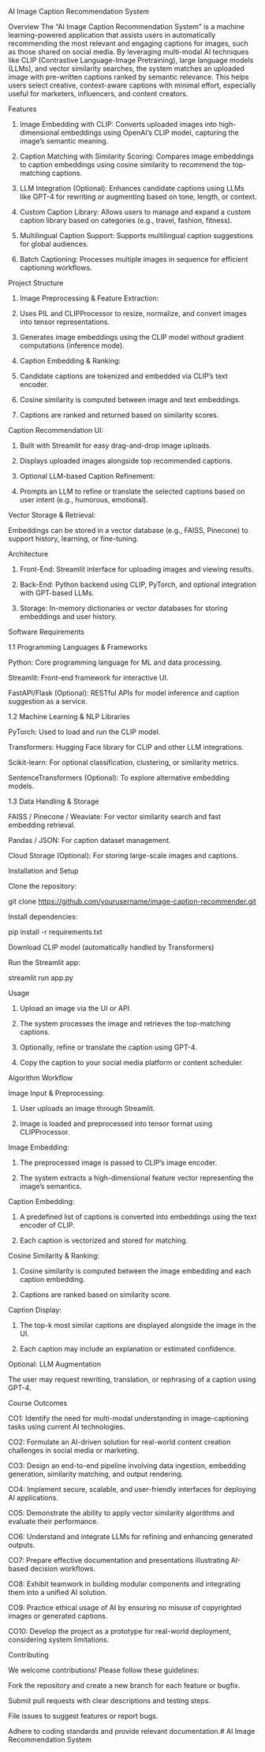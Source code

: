AI Image Caption Recommendation System

Overview
The “AI Image Caption Recommendation System” is a machine learning-powered application that assists users in automatically recommending the most relevant and engaging captions for images, such as those shared on social media. By leveraging multi-modal AI techniques like CLIP (Contrastive Language-Image Pretraining), large language models (LLMs), and vector similarity searches, the system matches an uploaded image with pre-written captions ranked by semantic relevance. This helps users select creative, context-aware captions with minimal effort, especially useful for marketers, influencers, and content creators.

Features

1. Image Embedding with CLIP: Converts uploaded images into high-dimensional embeddings using OpenAI’s CLIP model, capturing the image’s semantic meaning.

2. Caption Matching with Similarity Scoring: Compares image embeddings to caption embeddings using cosine similarity to recommend the top-matching captions.

3. LLM Integration (Optional): Enhances candidate captions using LLMs like GPT-4 for rewriting or augmenting based on tone, length, or context.

4. Custom Caption Library: Allows users to manage and expand a custom caption library based on categories (e.g., travel, fashion, fitness).

5. Multilingual Caption Support: Supports multilingual caption suggestions for global audiences.

6. Batch Captioning: Processes multiple images in sequence for efficient captioning workflows.

Project Structure

1. Image Preprocessing & Feature Extraction:

2. Uses PIL and CLIPProcessor to resize, normalize, and convert images into tensor representations.

3. Generates image embeddings using the CLIP model without gradient computations (inference mode).

4. Caption Embedding & Ranking:

5. Candidate captions are tokenized and embedded via CLIP’s text encoder.

6. Cosine similarity is computed between image and text embeddings.

7. Captions are ranked and returned based on similarity scores.

Caption Recommendation UI:

1. Built with Streamlit for easy drag-and-drop image uploads.

2. Displays uploaded images alongside top recommended captions.

3. Optional LLM-based Caption Refinement:

4. Prompts an LLM to refine or translate the selected captions based on user intent (e.g., humorous, emotional).

Vector Storage & Retrieval:

Embeddings can be stored in a vector database (e.g., FAISS, Pinecone) to support history, learning, or fine-tuning.

Architecture

1. Front-End: Streamlit interface for uploading images and viewing results.

2. Back-End: Python backend using CLIP, PyTorch, and optional integration with GPT-based LLMs.

3. Storage: In-memory dictionaries or vector databases for storing embeddings and user history.

Software Requirements

1.1 Programming Languages & Frameworks

  Python: Core programming language for ML and data processing.

  Streamlit: Front-end framework for interactive UI.

  FastAPI/Flask (Optional): RESTful APIs for model inference and caption suggestion as a service.

1.2 Machine Learning & NLP Libraries

  PyTorch: Used to load and run the CLIP model.

  Transformers: Hugging Face library for CLIP and other LLM integrations.

  Scikit-learn: For optional classification, clustering, or similarity metrics.

  SentenceTransformers (Optional): To explore alternative embedding models.

1.3 Data Handling & Storage

  FAISS / Pinecone / Weaviate: For vector similarity search and fast embedding retrieval.

  Pandas / JSON: For caption dataset management.

  Cloud Storage (Optional): For storing large-scale images and captions.

Installation and Setup

Clone the repository:

  git clone https://github.com/yourusername/image-caption-recommender.git

Install dependencies:

  pip install -r requirements.txt

Download CLIP model (automatically handled by Transformers)

  Run the Streamlit app:

  streamlit run app.py

Usage

1. Upload an image via the UI or API.

2. The system processes the image and retrieves the top-matching captions.

3. Optionally, refine or translate the caption using GPT-4.

4. Copy the caption to your social media platform or content scheduler.

Algorithm Workflow

Image Input & Preprocessing:

1. User uploads an image through Streamlit.

2. Image is loaded and preprocessed into tensor format using CLIPProcessor.

Image Embedding:

1. The preprocessed image is passed to CLIP’s image encoder.

2. The system extracts a high-dimensional feature vector representing the image’s semantics.

Caption Embedding:

1. A predefined list of captions is converted into embeddings using the text encoder of CLIP.

2. Each caption is vectorized and stored for matching.

Cosine Similarity & Ranking:

1. Cosine similarity is computed between the image embedding and each caption embedding.

2. Captions are ranked based on similarity score.

Caption Display:

1. The top-k most similar captions are displayed alongside the image in the UI.

2. Each caption may include an explanation or estimated confidence.

Optional: LLM Augmentation

The user may request rewriting, translation, or rephrasing of a caption using GPT-4.

Course Outcomes

CO1: Identify the need for multi-modal understanding in image-captioning tasks using current AI technologies.

CO2: Formulate an AI-driven solution for real-world content creation challenges in social media or marketing.

CO3: Design an end-to-end pipeline involving data ingestion, embedding generation, similarity matching, and output rendering.

CO4: Implement secure, scalable, and user-friendly interfaces for deploying AI applications.

CO5: Demonstrate the ability to apply vector similarity algorithms and evaluate their performance.

CO6: Understand and integrate LLMs for refining and enhancing generated outputs.

CO7: Prepare effective documentation and presentations illustrating AI-based decision workflows.

CO8: Exhibit teamwork in building modular components and integrating them into a unified AI solution.

CO9: Practice ethical usage of AI by ensuring no misuse of copyrighted images or generated captions.

CO10: Develop the project as a prototype for real-world deployment, considering system limitations.

Contributing

  We welcome contributions! Please follow these guidelines:

  Fork the repository and create a new branch for each feature or bugfix.

  Submit pull requests with clear descriptions and testing steps.

  File issues to suggest features or report bugs.

Adhere to coding standards and provide relevant documentation.﻿# AI Image Recommendation System
